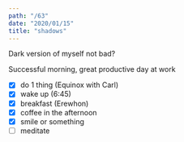 ```yaml
---
path: "/63"
date: "2020/01/15"
title: "shadows"
---
```


Dark version of myself not bad?

Successful morning, great productive day at work

- [x] do 1 thing (Equinox with Carl)
- [x] wake up (6:45)
- [x] breakfast (Erewhon)
- [x] coffee in the afternoon
- [x] smile or something
- [ ] meditate
